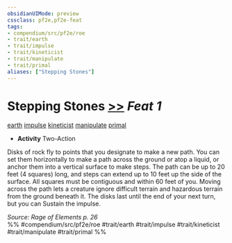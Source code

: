 ```yaml
---
obsidianUIMode: preview
cssclass: pf2e,pf2e-feat
tags:
- compendium/src/pf2e/roe
- trait/earth
- trait/impulse
- trait/kineticist
- trait/manipulate
- trait/primal
aliases: ["Stepping Stones"]
---
```

# Stepping Stones  [>>](chapter-9-playing-the-game.md#Actions "Two-Action") *Feat 1*  
[earth](earth.md "Earth Energy & Element Trait")  [impulse](impulse-roe.md "Impulse Action & Ability Trait")  [kineticist](kineticist-roe.md "Kineticist Class Trait")  [manipulate](manipulate.md "Manipulate General Trait")  [primal](primal.md "Primal Tradition Trait")  

- **Activity** Two-Action

Disks of rock fly to points that you designate to make a new path. You can set them horizontally to make a path across the ground or atop a liquid, or anchor them into a vertical surface to make steps. The path can be up to 20 feet (4 squares) long, and steps can extend up to 10 feet up the side of the surface. All squares must be contiguous and within 60 feet of you. Moving across the path lets a creature ignore difficult terrain and hazardous terrain from the ground beneath it. The disks last until the end of your next turn, but you can Sustain the impulse.

*Source: Rage of Elements p. 26*  
%% #compendium/src/pf2e/roe #trait/earth #trait/impulse #trait/kineticist #trait/manipulate #trait/primal %%